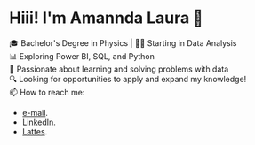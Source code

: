 # Hiii! I'm Amannda Laura 👋

🎓 Bachelor's Degree in Physics | 👩‍💻 Starting in Data Analysis   
📊 Exploring Power BI, SQL, and Python   
🧠 Passionate about learning and solving problems with data   
🔍 Looking for opportunities to apply and expand my knowledge!   
📫 How to reach me:   
- [e-mail](amannda.rev@gmail.com).   
- [LinkedIn](linkedin.com/in/amanndalaura).   
- [Lattes](http://lattes.cnpq.br/3278353794484625).
